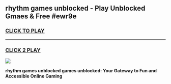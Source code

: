 
## rhythm games unblocked - Play Unblocked Gmaes & Free #ewr9e
<h3>
<a href="https://premium.freeplayer.one?title=rhythm_games_unblocked&ref=01M">CLICK TO PLAY</a></h3>
<hr>

<h3>
<a href="https://premium.freeplayer.one?title=rhythm_games_unblocked&ref=01M">CLICK 2 PLAY</a>
  
</h3>

<a href="https://premium.freeplayer.one?title=rhythm_games_unblocked&ref=01M"><img src="https://clearcache.store/games.png"></a>


**rhythm games unblocked games unblocked: Your Gateway to Fun and Accessible Online Gaming**
